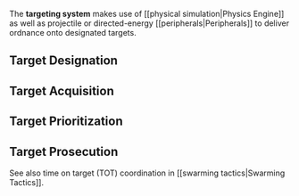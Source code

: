 The **targeting system** makes use of [[physical simulation|Physics Engine]]
as well as projectile or directed-energy [[peripherals|Peripherals]] to
deliver ordnance onto designated targets.

Target Designation
------------------

Target Acquisition
------------------

Target Prioritization
---------------------

Target Prosecution
------------------

See also time on target (TOT) coordination in [[swarming tactics|Swarming Tactics]].
